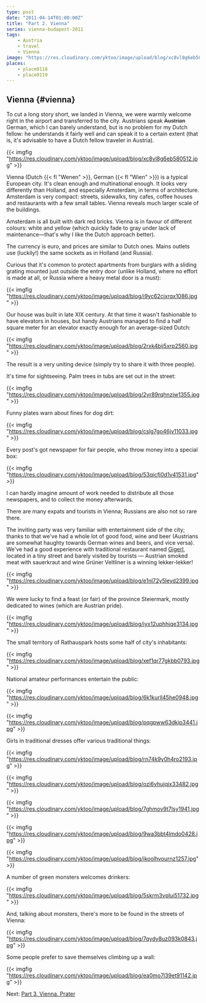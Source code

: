 ```yaml
---
type: post
date: "2011-04-14T01:00:00Z"
title: "Part 2. Vienna"
series: vienna-budapest-2011
tags:
    - Austria
    - travel
    - Vienna
image: "https://res.cloudinary.com/yktoo/image/upload/blog/xc8vl8g6eb580512.jpg"
places:
    - place0118
    - place0119
---
```


## Vienna {#vienna}

To cut a long story short, we landed in Vienna, we were warmly welcome right in the airport and transferred to the city. Austrians speak ~~Austrian~~ German, which I can barely understand, but is no problem for my Dutch fellow: he understands it fairly well and can speak it to a certain extent (that is, it's advisable to have a Dutch fellow traveler in Austria).

{{< imgfig "https://res.cloudinary.com/yktoo/image/upload/blog/xc8vl8g6eb580512.jpg" >}}

<!--more-->

Vienna (Dutch {{< fl "Wenen" >}}, German {{< fl "Wien" >}}) is a typical European city. It's clean enough and multinational enough. It looks very differently than Holland, and especially Amsterdam, in terms of architecture. Amsterdam is very compact: streets, sidewalks, tiny cafes, coffee houses and restaurants with a few small tables. Vienna reveals much larger scale of the buildings.

Amsterdam is all built with dark red bricks. Vienna is in favour of different colours: white and yellow (which quickly fade to gray under lack of maintenance—that's why I like the Dutch approach better).

The currency is euro, and prices are similar to Dutch ones. Mains outlets use (luckily!) the same sockets as in Holland (and Russia).

Curious that it's common to protect apartments from burglars with a sliding grating mounted just outside the entry door (unlike Holland, where no effort is made at all, or Russia where a heavy metal door is a must):

{{< imgfig "https://res.cloudinary.com/yktoo/image/upload/blog/i9yc62cjxrqx1086.jpg" >}}

Our house was built in late XIX century. At that time it wasn't fashionable to have elevators in houses, but handy Austrians managed to find a half square meter for an elevator exactly enough for an average-sized Dutch:

{{< imgfig "https://res.cloudinary.com/yktoo/image/upload/blog/2rxk4bij5xrp2560.jpg" >}}

The result is a very uniting device (simply try to share it with three people).

It's time for sightseeing. Palm trees in tubs are set out in the street:

{{< imgfig "https://res.cloudinary.com/yktoo/image/upload/blog/2yr89rqhnzjw1355.jpg" >}}

Funny plates warn about fines for dog dirt:

{{< imgfig "https://res.cloudinary.com/yktoo/image/upload/blog/cslg7go46jv11033.jpg" >}}

Every post's got newspaper for fair people, who throw money into a special box:

{{< imgfig "https://res.cloudinary.com/yktoo/image/upload/blog/53qicfj0d1v41531.jpg" >}}

I can hardly imagine amount of work needed to distribute all those newspapers, and to collect the money afterwards.

There are many expats and tourists in Vienna; Russians are also not so rare there.

The inviting party was very familiar with entertainment side of the city; thanks to that we've had a whole lot of good food, wine and beer (Austrians are somewhat haughty towards German wines and beers, and vice versa). We've had a good experience with traditional restaurant named [Gigerl](http://maps.google.com/maps/place?fb=1&hq=gigerl&hnear=Vienna,+Austria&cid=17203199526655637556&z=14), located in a tiny street and barely visited by tourists — Austrian smoked meat with sauerkraut and wine Grüner Veltliner is a winning lekker-lekker!

{{< imgfig "https://res.cloudinary.com/yktoo/image/upload/blog/e1nl72y5leyd2399.jpg" >}}

We were lucky to find a feast (or fair) of the province Steiermark, mostly dedicated to wines (which are Austrian pride).

{{< imgfig "https://res.cloudinary.com/yktoo/image/upload/blog/iyx12uphhjqe3134.jpg" >}}

The small territory of Rathauspark hosts some half of city's inhabitants:

{{< imgfig "https://res.cloudinary.com/yktoo/image/upload/blog/xef1qr77gkbb0793.jpg" >}}

National amateur performances entertain the public:

{{< imgfig "https://res.cloudinary.com/yktoo/image/upload/blog/6k1kurll45he0948.jpg" >}}

{{< imgfig "https://res.cloudinary.com/yktoo/image/upload/blog/pqgpww63dkip3441.jpg" >}}

Girls in traditional dresses offer various traditional things:

{{< imgfig "https://res.cloudinary.com/yktoo/image/upload/blog/rn74k9y0h4ro2193.jpg" >}}

{{< imgfig "https://res.cloudinary.com/yktoo/image/upload/blog/ozi6vhujqjx33482.jpg" >}}

{{< imgfig "https://res.cloudinary.com/yktoo/image/upload/blog/7ghmov9t7lsy1941.jpg" >}}

{{< imgfig "https://res.cloudinary.com/yktoo/image/upload/blog/9wa3bbt4lmdo0428.jpg" >}}

{{< imgfig "https://res.cloudinary.com/yktoo/image/upload/blog/ikoolhvournz1257.jpg" >}}

A number of green monsters welcomes drinkers:

{{< imgfig "https://res.cloudinary.com/yktoo/image/upload/blog/5skrm3vplui51732.jpg" >}}

And, talking about monsters, there's more to be found in the streets of Vienna:

{{< imgfig "https://res.cloudinary.com/yktoo/image/upload/blog/7qydy8uz093k0843.jpg" >}}

Some people prefer to save themselves climbing up a wall:

{{< imgfig "https://res.cloudinary.com/yktoo/image/upload/blog/ea0mo7l39et91142.jpg" >}}

Next: [Part 3. Vienna. Prater](0085)
